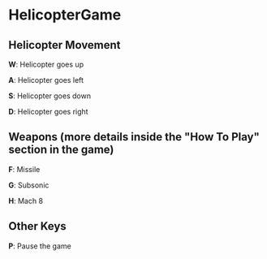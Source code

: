 # HelicopterGame


## **Helicopter Movement** 

**W**: Helicopter goes up

**A**: Helicopter goes left

**S**: Helicopter goes down

**D**: Helicopter goes right


## **Weapons** (more details inside the "How To Play" section in the game)

**F**: Missile

**G**: Subsonic

**H**: Mach 8


## **Other Keys**
**P**: Pause the game


